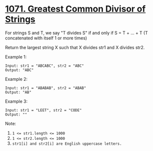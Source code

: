 # [1071. Greatest Common Divisor of Strings](https://leetcode.com/problems/greatest-common-divisor-of-strings/)

For strings S and T, we say "T divides S" if and only if S = T + ... + T  (T concatenated with itself 1 or more times)

Return the largest string X such that X divides str1 and X divides str2.

Example 1:

```text
Input: str1 = "ABCABC", str2 = "ABC"
Output: "ABC"
```

Example 2:

```text
Input: str1 = "ABABAB", str2 = "ABAB"
Output: "AB"
```

Example 3:

```text
Input: str1 = "LEET", str2 = "CODE"
Output: ""
```

Note:

1. `1 <= str1.length <= 1000`
1. `1 <= str2.length <= 1000`
1. `str1[i] and str2[i] are English uppercase letters.`
